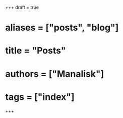 +++
draft = true
# aliases = ["posts", "blog"]
# title = "Posts"
# authors = ["Manalisk"]
# tags = ["index"]
+++
